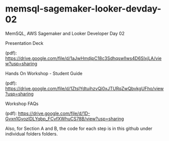 # memsql-sagemaker-looker-devday-02
MemSQL, AWS Sagemaker and Looker Developer Day 02

Presentation Deck 

(pdf): https://drive.google.com/file/d/1aJwHmdjpC18c3Sdhqswllws4D6SIxjLA/view?usp=sharing

Hands On Workshop - Student Guide

(pdf): https://drive.google.com/file/d/1ZtsIYdtuihzvQi0xJTURqZwQbvkgUFho/view?usp=sharing

Workshop FAQs

(pdf): https://drive.google.com/file/d/1D-Gvxn1GvozlDLYqbp_FCvfXWhuCS78B/view?usp=sharing


Also, for Section A and B, the code for each step is in this github under individual folders folders.
